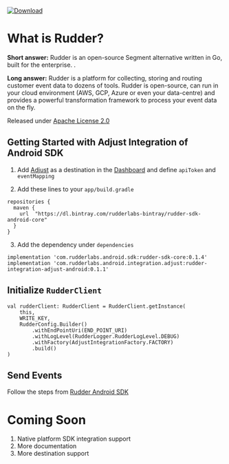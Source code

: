 [ ![Download](https://api.bintray.com/packages/rudderlabs-bintray/rudder-sdk-android-core/rudder-integration-adjust-android/images/download.svg?version=0.1.1) ](https://bintray.com/rudderlabs-bintray/rudder-sdk-android-core/rudder-integration-adjust-android/0.1.1/link)

# What is Rudder?

**Short answer:** 
Rudder is an open-source Segment alternative written in Go, built for the enterprise. .

**Long answer:** 
Rudder is a platform for collecting, storing and routing customer event data to dozens of tools. Rudder is open-source, can run in your cloud environment (AWS, GCP, Azure or even your data-centre) and provides a powerful transformation framework to process your event data on the fly.

Released under [Apache License 2.0](https://www.apache.org/licenses/LICENSE-2.0)

## Getting Started with Adjust Integration of Android SDK
1. Add [Adjust](https://www.adjust.com) as a destination in the [Dashboard](https://app.rudderlabs.com/) and define ```apiToken``` and ```eventMapping```

2. Add these lines to your ```app/build.gradle```
```
repositories {
  maven {
    url  "https://dl.bintray.com/rudderlabs-bintray/rudder-sdk-android-core"
  }
}
```
3. Add the dependency under ```dependencies```
```
implementation 'com.rudderlabs.android.sdk:rudder-sdk-core:0.1.4'
implementation 'com.rudderlabs.android.integration.adjust:rudder-integration-adjust-android:0.1.1'
```

## Initialize ```RudderClient```
```
val rudderClient: RudderClient = RudderClient.getInstance(
    this,
    WRITE_KEY,
    RudderConfig.Builder()
        .withEndPointUri(END_POINT_URI)
        .withLogLevel(RudderLogger.RudderLogLevel.DEBUG)
        .withFactory(AdjustIntegrationFactory.FACTORY)
        .build()
)
```

## Send Events
Follow the steps from [Rudder Android SDK](https://github.com/rudderlabs/rudder-sdk-android)

# Coming Soon
1. Native platform SDK integration support
2. More documentation
3. More destination support
